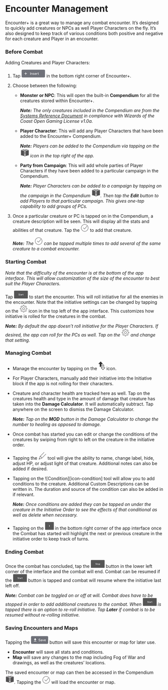 # Encounter Management

Encounter+ is a great way to manage any combat encounter. It’s designed to quickly add creatures or NPCs as well Player Characters on the fly. It’s also designed to keep track of various conditions both positive and negative for each creature and Player in an encounter.

### Before Combat

Adding Creatures and Player Characters:

1. Tap ![Insert][icon-insert] in the bottom right corner of Encounter+.
2. Choose between the following:
	
	* **Monster or NPC**: This will open the built-in **Compendium** for all the creatures stored within Encounter+.
	
		***Note:** The only creatures included in the Compendium are from the [Systems Reference Document](https://dnd.wizards.com/articles/features/systems-reference-document-srd) in compliance with Wizards of the Coast Open Gaming License v1.0a.*

	* **Player Character**: This will add any Player Characters that have been added to the Encounter+ Compendium.

		***Note:** Players can be added to the Compendium via tapping on the ![Compendium][icon-library] icon in the top right of the app.*

	* **Party from Campaign**: This will add whole parties of Player Characters if they have been added to a particular campaign in the Compendium.
	
		***Note:** Player Characters can be added to a campaign by tapping on the campaign in the Compendium ![compendium][icon-library]. Then tap the **Edit** button to add Players to that particular campaign. This gives one-tap capability to add groups of PCs.*

3. Once a particular creature or PC is tapped on in the Compendium, a creature description will be seen. This will display all the stats and abilities of that creature. Tap the ![Checkmark][icon-load] to add that creature.

	***Note:** The ![Checkmark][icon-load] can be tapped multiple times to add several of the same creature to a combat encounter.*

### Starting Combat

*Note that the difficulty of the encounter is at the bottom of the app interface. This will allow customization of the size of the encounter to best suit the Player Characters.*

Tap ![Start][icon-start] to start the encounter. This will roll initiative for all the enemies in the encounter. Note that the initiative settings can be changed by tapping on the ![settings][icon-settings] icon in the top left of the app interface. This customizes how initiative is rolled for the creatures in the combat.

***Note:** By default the app doesn’t roll initiative for the Player Characters. If desired, the app can roll for the PCs as well. Tap on the ![settings][icon-settings] and change that setting.*

### Managing Combat

* Manage the encounter by tapping on the ![Initiative Order][icon-initiative] icon.
* For Player Characters, manually add their initiative into the Initiative block if the app is not rolling for their characters.
* Creature and character health are tracked here as well. Tap on the creatures health and type in the amount of damage that creature has taken into the **Damage Calculator**. It will automatically subtract. Tap anywhere on the screen to dismiss the Damage Calculator.

	***Note:** Tap on the **MOD** button in the Damage Calculator to change the number to healing as opposed to damage.*

* Once combat has started you can edit or change the conditions of the creatures by swiping from right to left on the creature in the initiative order.
* Tapping the ![pencil][icon-pencil] tool will give the ability to name, change label, hide, adjust HP, or adjust light of that creature. Additional notes can also be added if desired.
* Tapping on the ![Condition][icon-condition] tool will allow you to add conditions to the creature. Additional Custom Descriptions can be written in. The duration and source of the condition can also be added in if relevant.

	***Note:** Once conditions are added they can be tapped on under the creature in the Initiative Order to see the effects of that conditional as well as delete when necessary.*

* Tapping on the ![Arrows][icon-next] in the bottom right corner of the app interface once the Combat has started will highlight the next or previous creature in the initiative order to keep track of turns.

### Ending Combat

Once the combat has concluded, tap the ![Stop][icon-stop] button in the lower left corner of the interface and the combat will end. Combat can be resumed if the ![Start][icon-start] button is tapped and combat will resume where the initiative last left off.

***Note:** Combat can be toggled on or off at will. Combat does have to be stopped in order to add additional creatures to the combat. When ![Start][icon-start] is tapped there is an option to re-roll initiative. Tap **Later** if combat is to be resumed without re-rolling initiative.*

### Saving Encounters and Maps

Tapping the ![Save][icon-save] button will save this encounter or map for later use.

* **Encounter** will save all stats and conditions.
* **Map** will save any changes to the map including Fog of War and drawings, as well as the creatures’ locations.

The saved encounter or map can then be accessed in the Compendium ![compendium][icon-library]. Tapping the ![checkmark][icon-load] will load the encounter or map.

[icon-insert]: buttons/insert.png
[icon-library]: icons/library.png
[icon-load]: icons/load.png
[icon-settings]: icons/settings.png
[icon-initiative]: icons/initiative.png
[icon-pencil]: icons/pencil.png
[icon-next]: buttons/next.png
[icon-stop]: buttons/stop.png
[icon-start]: buttons/start.png
[icon-save]: buttons/save.png
